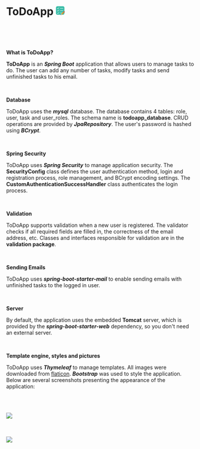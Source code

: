 # ToDoApp ![](src/main/resources/static/img/task-pro-sm.png)

<br>
<br>
<br>

<b>What is ToDoApp?</b>

<b>ToDoApp</b> is an <b><i>Spring Boot</i></b> application that allows users to manage tasks to do. The user can add any number of tasks, modify tasks and send unfinished tasks to his email.

<br>

<b>Database</b>

ToDoApp uses the <b><i>mysql</b></i> database. The database contains 4 tables: role, user, task and user_roles. The schema name is <b>todoapp_database</b>. CRUD operations are provided by <b><i>JpaRepository</b></i>. The user's password is hashed using <b><i>BCrypt</b></i>.

<br>

<b>Spring Security</b>

ToDoApp uses <b><i>Spring Security</i></b> to manage application security. The <b>SecurityConfig</b> class defines the user authentication method, login and registration process, role management, and BCrypt encoding settings. The <b>CustomAuthenticationSuccessHandler</b> class authenticates the login process.

<br>

<b>Validation</b>

ToDoApp supports validation when a new user is registered. The validator checks if all required fields are filled in, the correctness of the email address, etc. Classes and interfaces responsible for validation are in the <b>validation package</b>.

<br>

<b>Sending Emails</b>

ToDoApp uses <b><i>spring-boot-starter-mail</b></i> to enable sending emails with unfinished tasks to the logged in user.

<br>

<b>Server</b>

By default, the application uses the embedded <b>Tomcat</b> server, which is provided by the <b><i>spring-boot-starter-web</b></i> dependency, so you don't need an external server.

<br>

<b>Template engine, styles and pictures</b>

ToDoApp uses <b><i>Thymeleaf</b></i> to manage templates. All images were downloaded from <a href="https://www.flaticon.com/home">flaticon</a>. <b><i>Bootstrap</b></i> was used to style the application. Below are several screenshots presenting the appearance of the application:

<br>
<br>

![](screenshots/1.PNG)

<br>

![](screenshots/2.PNG)